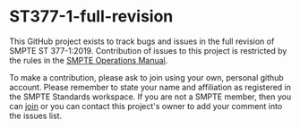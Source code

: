 # ST377-1-full-revision

This GitHub project exists to track bugs and issues in the full revision of SMPTE ST 377-1:2019. Contribution of issues to this project is restricted by the rules in the [SMPTE Operations Manual](https://www.smpte.org/sites/default/files/SMPTE%20Standards%20OM%20v3.1.pdf).

To make a contribution, please ask to join using your own, personal github account. Please remember to state your name and affiliation as registered in the SMPTE Standards workspace. If you are not a SMPTE member, then you can [join](https://www.smpte.org/store/individual-membership) or you can contact this project's owner to add your comment into the issues list.
